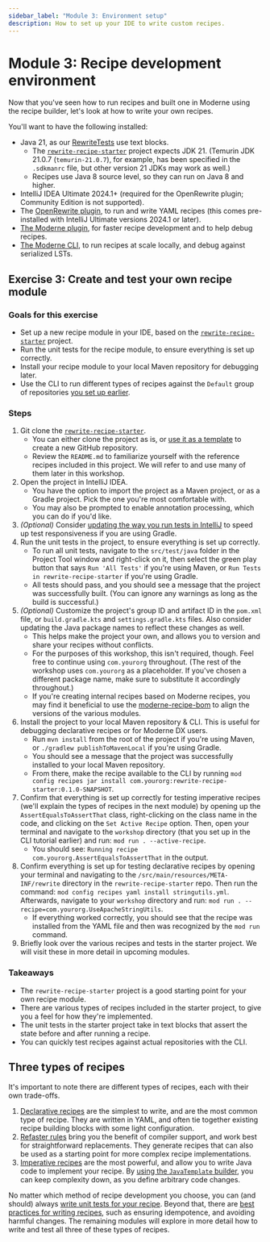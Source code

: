 ```yaml
---
sidebar_label: "Module 3: Environment setup"
description: How to set up your IDE to write custom recipes.
---
```


# Module 3: Recipe development environment

Now that you've seen how to run recipes and built one in Moderne using the recipe builder, let's look at how to write your own recipes.

You'll want to have the following installed:

* Java 21, as our [RewriteTests](https://docs.openrewrite.org/authoring-recipes/recipe-testing#rewritetest-interface) use text blocks.
  * The [`rewrite-recipe-starter`](https://github.com/moderneinc/rewrite-recipe-starter) project expects JDK 21. (Temurin JDK 21.0.7 (`temurin-21.0.7`), for example, has been specified in the `.sdkmanrc` file, but other version 21 JDKs may work as well.)
  * Recipes use Java 8 source level, so they can run on Java 8 and higher.
* IntelliJ IDEA Ultimate 2024.1+ (required for the OpenRewrite plugin; Community Edition is not supported).
* The [OpenRewrite plugin](https://plugins.jetbrains.com/plugin/23814-openrewrite), to run and write YAML recipes (this comes pre-installed with IntelliJ Ultimate versions 2024.1 or later).
* [The Moderne plugin](../../user-documentation/moderne-ide-integration/how-to-guides/moderne-plugin-install.md), for faster recipe development and to help debug recipes.
* [The Moderne CLI](../../user-documentation/moderne-cli/getting-started/cli-intro.md), to run recipes at scale locally, and debug against serialized LSTs.

## Exercise 3: Create and test your own recipe module

### Goals for this exercise

* Set up a new recipe module in your IDE, based on the [`rewrite-recipe-starter`](https://github.com/moderneinc/rewrite-recipe-starter) project.
* Run the unit tests for the recipe module, to ensure everything is set up correctly.
* Install your recipe module to your local Maven repository for debugging later.
* Use the CLI to run different types of recipes against the `Default` group of repositories [you set up earlier](../../user-documentation/moderne-cli/getting-started/cli-intro.md#using-the-cli).

### Steps

1. Git clone the [`rewrite-recipe-starter`](https://github.com/moderneinc/rewrite-recipe-starter).
   * You can either clone the project as is, or [use it as a template](https://github.com/new?template_name=rewrite-recipe-starter&template_owner=moderneinc) to create a new GitHub repository.
   * Review the `README.md` to familiarize yourself with the reference recipes included in this project. We will refer to and use many of them later in this workshop.
2. Open the project in IntelliJ IDEA.
   * You have the option to import the project as a Maven project, or as a Gradle project. Pick the one you're most comfortable with.
   * You may also be prompted to enable annotation processing, which you can do if you'd like.
3. _(Optional)_ Consider [updating the way you run tests in IntelliJ](https://docs.openrewrite.org/reference/building-openrewrite-from-source#developing-tips) to speed up test responsiveness if you are using Gradle.
4. Run the unit tests in the project, to ensure everything is set up correctly.
   * To run all unit tests, navigate to the `src/test/java` folder in the Project Tool window and right-click on it, then select the green play button that says `Run 'All Tests'` if you're using Maven, or `Run Tests in rewrite-recipe-starter` if you're using Gradle.   
   * All tests should pass, and you should see a message that the project was successfully built. (You can ignore any warnings as long as the build is successful.)
5. _(Optional)_ Customize the project's group ID and artifact ID in the `pom.xml` file, or `build.gradle.kts` and `settings.gradle.kts` files. Also consider updating the Java package names to reflect these changes as well.
   * This helps make the project your own, and allows you to version and share your recipes without conflicts.
   * For the purposes of this workshop, this isn't required, though. Feel free to continue using `com.yourorg` throughout. (The rest of the workshop uses `com.yourorg` as a placeholder. If you've chosen a different package name, make sure to substitute it accordingly throughout.)
   * If you're creating internal recipes based on Moderne recipes, you may find it beneficial to use the [moderne-recipe-bom](https://central.sonatype.com/artifact/io.moderne.recipe/moderne-recipe-bom/versions) to align the versions of the various modules.
6. Install the project to your local Maven repository & CLI. This is useful for debugging declarative recipes or for Moderne DX users.
   * Run `mvn install` from the root of the project if you're using Maven, or `./gradlew publishToMavenLocal` if you're using Gradle.
   * You should see a message that the project was successfully installed to your local Maven repository.
   * From there, make the recipe available to the CLI by running `mod config recipes jar install com.yourorg:rewrite-recipe-starter:0.1.0-SNAPSHOT`.
7. Confirm that everything is set up correctly for testing imperative recipes (we'll explain the types of recipes in the next module) by opening up the `AssertEqualsToAssertThat` class, right-clicking on the class name in the code, and clicking on the `Set Active Recipe` option. Then, open your terminal and navigate to the `workshop` directory (that you set up in the CLI tutorial earlier) and run: `mod run . --active-recipe`.
   * You should see: `Running recipe com.yourorg.AssertEqualsToAssertThat` in the output.
8. Confirm everything is set up for testing declarative recipes by opening your terminal and navigating to the `/src/main/resources/META-INF/rewrite` directory in the `rewrite-recipe-starter` repo. Then run the command: `mod config recipes yaml install stringutils.yml`. Afterwards, navigate to your `workshop` directory and run: `mod run . --recipe=com.yourorg.UseApacheStringUtils`.
   * If everything worked correctly, you should see that the recipe was installed from the YAML file and then was recognized by the `mod run` command.
9. Briefly look over the various recipes and tests in the starter project. We will visit these in more detail in upcoming modules.

### Takeaways

* The `rewrite-recipe-starter` project is a good starting point for your own recipe module.
* There are various types of recipes included in the starter project, to give you a feel for how they're implemented.
* The unit tests in the starter project take in text blocks that assert the state before and after running a recipe.
* You can quickly test recipes against actual repositories with the CLI.

## Three types of recipes

It's important to note there are different types of recipes, each with their own trade-offs.

1. [Declarative recipes](https://docs.openrewrite.org/authoring-recipes/types-of-recipes#declarative-recipes) are the simplest to write, and are the most common type of recipe. They are written in YAML, and often tie together existing recipe building blocks with some light configuration.
2. [Refaster rules](https://docs.openrewrite.org/authoring-recipes/types-of-recipes#refaster-template-recipes) bring you the benefit of compiler support, and work best for straightforward replacements. They generate recipes that can also be used as a starting point for more complex recipe implementations.
3. [Imperative recipes](https://docs.openrewrite.org/authoring-recipes/types-of-recipes#imperative-recipes) are the most powerful, and allow you to write Java code to implement your recipe. By [using the `JavaTemplate` builder](https://docs.openrewrite.org/authoring-recipes/modifying-methods-with-javatemplate), you can keep complexity down, as you define arbitrary code changes.

No matter which method of recipe development you choose, you can (and should) always [write unit tests for your recipe](https://docs.openrewrite.org/authoring-recipes/recipe-testing). Beyond that, there are [best practices for writing recipes](https://docs.openrewrite.org/authoring-recipes/recipe-conventions-and-best-practices), such as ensuring idempotence, and avoiding harmful changes. The remaining modules will explore in more detail how to write and test all three of these types of recipes.


